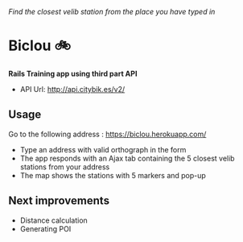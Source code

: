 
_Find the closest velib station from the place you have typed in_


# Biclou :bike:

**Rails Training app using third part API**

  * API Url: http://api.citybik.es/v2/


## Usage

  Go to the following address :
      https://biclou.herokuapp.com/ 

* Type an address with valid orthograph in the form
* The app responds with an Ajax tab containing the 5 closest velib stations from your address
* The map shows the stations with 5 markers and pop-up

## Next improvements
  * Distance calculation
  * Generating POI
  

